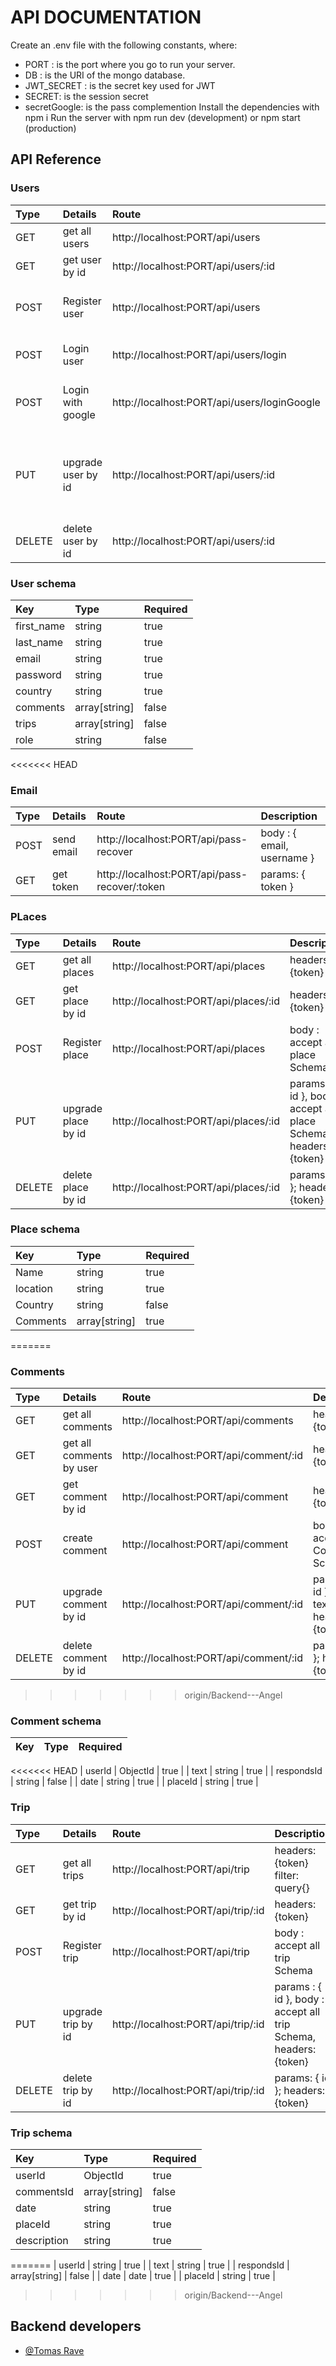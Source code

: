 # API DOCUMENTATION 

Create an .env file with the following constants, where:
   - PORT : is the port where you go to run your server.
   - DB : is the URI of the mongo database.
   - JWT_SECRET : is the secret key used for JWT
   - SECRET: is the session secret
   - secretGoogle: is the pass complemention
Install the dependencies with npm i
Run the server with npm run dev (development) or npm start (production)

## API Reference

### Users


| Type | Details | Route     | Description                |
| :-------- |:-------- | :------- | :------------------------- |
| GET | get all users | http://localhost:PORT/api/users |  headers: {token} |
| GET | get user by id | http://localhost:PORT/api/users/:id |  headers: {token} |
| POST |  Register user   | http://localhost:PORT/api/users |  body : accept all User Schema |
| POST |  Login user   | http://localhost:PORT/api/users/login |  body : { email, password } |
| POST |  Login with google   | http://localhost:PORT/api/users/loginGoogle |  body : { name, email, image } |
| PUT | upgrade user by id |  http://localhost:PORT/api/users/:id | params : { id }, body : accept all User Schema, headers: {token} |
| DELETE | delete user by id | http://localhost:PORT/api/users/:id | params: { id }; headers: {token} |


### User schema

| Key | Type |  Required |
| :-------- | :------- | :------------------------- |
| first_name | string | true |
| last_name | string | true |
| email | string | true |
| password | string | true |
| country | string | true |
| comments | array[string] | false |
| trips | array[string] | false |
| role | string | false |

<<<<<<< HEAD
### Email

| Type | Details | Route     | Description                |
| :-------- |:-------- | :------- | :------------------------- |
| POST | send email | http://localhost:PORT/api/pass-recover |  body : { email, username } |
| GET | get token | http://localhost:PORT/api/pass-recover/:token |  params: { token } |

### PLaces

| Type | Details | Route     | Description                |
| :-------- |:-------- | :------- | :------------------------- |
| GET | get all places | http://localhost:PORT/api/places |  headers: {token} |
| GET | get place by id | http://localhost:PORT/api/places/:id |  headers: {token} |
| POST |  Register place   | http://localhost:PORT/api/places |  body : accept all place Schema |
| PUT | upgrade place by id |  http://localhost:PORT/api/places/:id | params : { id }, body : accept all place Schema, headers: {token} |
| DELETE | delete place by id | http://localhost:PORT/api/places/:id | params: { id }; headers: {token} |

### Place schema

| Key | Type |  Required |
| :-------- | :------- | :------------------------- |
| Name | string | true |
| location | string | true |
| Country | string | false |
| Comments | array[string] | true |
=======
### Comments


| Type | Details | Route     | Description                |
| :-------- |:-------- | :------- | :------------------------- |
| GET | get all comments | http://localhost:PORT/api/comments |  headers: {token} |
| GET | get all comments by user | http://localhost:PORT/api/comment/:id |  headers: {token} |
| GET | get comment by id | http://localhost:PORT/api/comment |  headers: {token} |
| POST |  create comment   | http://localhost:PORT/api/comment |  body : accept all Comment Schema |
| PUT | upgrade comment by id |  http://localhost:PORT/api/comment/:id | params : { id }, body : text, headers: {token} |
| DELETE | delete comment by id | http://localhost:PORT/api/comment/:id | params: { id }; headers: {token} |
>>>>>>> origin/Backend---Angel

### Comment schema

| Key | Type |  Required |
| :-------- | :------- | :------------------------- |
<<<<<<< HEAD
| userId | ObjectId | true |
| text | string | true |
| respondsId | string | false |
| date | string | true |
| placeId | string | true |

### Trip

| Type | Details | Route     | Description                |
| :-------- |:-------- | :------- | :------------------------- |
| GET | get all trips | http://localhost:PORT/api/trip |  headers: {token} filter: query{} |
| GET | get trip by id | http://localhost:PORT/api/trip/:id |  headers: {token} |
| POST |  Register trip   | http://localhost:PORT/api/trip |  body : accept all trip Schema |
| PUT | upgrade trip by id |  http://localhost:PORT/api/trip/:id | params : { id }, body : accept all trip Schema, headers: {token} |
| DELETE | delete trip by id | http://localhost:PORT/api/trip/:id | params: { id }; headers: {token} |

### Trip schema

| Key | Type |  Required |
| :-------- | :------- | :------------------------- |
| userId | ObjectId | true |
| commentsId | array[string] | false |
| date | string | true |
| placeId | string | true |
| description | string | true |
=======
| userId | string | true |
| text | string | true |
| respondsId | array[string] | false |
| date | date | true |
| placeId | string | true |

>>>>>>> origin/Backend---Angel

## Backend developers

- [@Tomas Rave](https://github.com/TomyReiv)
